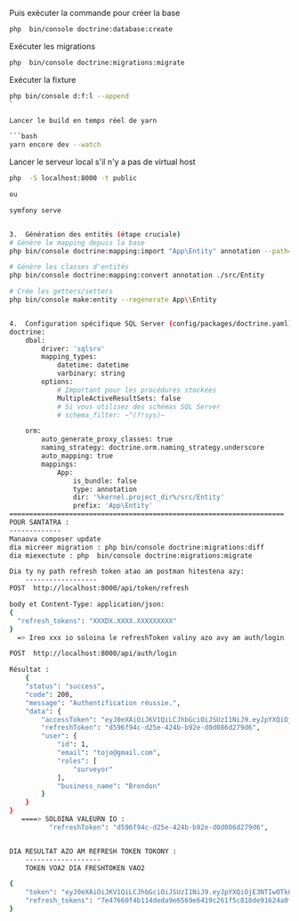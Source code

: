 Puis exécuter la commande pour créer la base

```bash
php  bin/console doctrine:database:create
```

Exécuter les migrations

```bash
php  bin/console doctrine:migrations:migrate
```

Exécuter la fixture

```bash
php bin/console d:f:l --append
`

Lancer le build en temps réel de yarn

```bash
yarn encore dev --watch
```

Lancer le serveur local s'il n'y a pas de virtual host

```bash
php  -S localhost:8000 -t public

ou

symfony serve 


3.	Génération des entités (étape cruciale)
# Génère le mapping depuis la base
php bin/console doctrine:mapping:import "App\Entity" annotation --path=src/Entity --force

# Génère les classes d'entités
php bin/console doctrine:mapping:convert annotation ./src/Entity

# Crée les getters/setters
php bin/console make:entity --regenerate App\\Entity


4.	Configuration spécifique SQL Server (config/packages/doctrine.yaml)
doctrine:
    dbal:
        driver: 'sqlsrv'
        mapping_types:
            datetime: datetime
            varbinary: string
        options:
            # Important pour les procédures stockées
            MultipleActiveResultSets: false
            # Si vous utilisez des schémas SQL Server
            # schema_filter: ~^(?!sys)~ 

    orm:
        auto_generate_proxy_classes: true
        naming_strategy: doctrine.orm.naming_strategy.underscore
        auto_mapping: true
        mappings:
            App:
                is_bundle: false
                type: annotation
                dir: '%kernel.project_dir%/src/Entity'
                prefix: 'App\Entity'
=====================================================================
POUR SANTATRA : 
-------------
Manaova composer update
dia micreer migration : php bin/console doctrine:migrations:diff
dia miexectute : php  bin/console doctrine:migrations:migrate

Dia ty ny path refresh token atao am postman hitestena azy: 
    ------------------
POST  http://localhost:8000/api/token/refresh

body et Content-Type: application/json: 
{
  "refresh_tokens": "XXXDX.XXXX.XXXXXXXXX"  
}
  => Ireo xxx io soloina le refreshToken valiny azo avy am auth/login

POST  http://localhost:8000/api/auth/login

Résultat : 
    {
    "status": "success",
    "code": 200,
    "message": "Authentification réussie.",
    "data": {
        "accessToken": "eyJ0eXAiOiJKV1QiLCJhbGciOiJSUzI1NiJ9.eyJpYXQiOjE3NTIwOTkzODAsImV4cCI6MTc1MjEwNjU4MCwicm9sZXMiOlsic3VydmV5b3IiXSwidXNlcm5hbWUiOiJ0b2pvQGdtYWlsLmNvbSIsImlkIjoxLCJidXNpbmVzc19uYW1lIjoiQnJvbmRvbiJ9.nb6fPUcEI5u_fIhr3EAbRrk6COJBT8Iy57WZqQoZwR7anIYFcvggnnSv4A2C5WuCDkUHtqV8Ll4TH819snjUENg3ZVqlq3FuwwnG-NAcFA3LGkIK3dQwLNU7FnpbMYDKi91sQYIOEsh0S7_RSEXCarKgW5PoCfC9ltKsALAwvzf2eZzFGnUbF1iNFhyRTq-L95Zev4wkooYSsysGahVfouENYoTnHVtlE0lK4RBHLK4MVawmVcDRnlUfGqmL8BEFV0BvOvTXZUydj9hu84YiLTbYbKy7euGacR_evjSPWLuvlvkNm3Jc0qpTgg_z-v3ni3N7zaNyhOPbojZ98wNDJDXiXe2TTpjCUsmXKI_-V2i6RJZlqHpD3R8fxfikN7RaRuc1KYumAqjN-o8vm3YzrmVFb7BQZrrTHSLKXYV9R5pWiQKOJnnBtTXrvgG7K3QPOfByaBuyWdRjUDs_sdULaT-alz0V-d3WKyzOICshahWvXgXEHZuHU2EOq0-OdE-uTIq4Nj5Ou9ih3jLblXIWye4OmLFGCk3g_CV9yMPE-C6btqSt7FYcFhkQoRDSuS8QTjZyw_P05hdCtQOESOuEniizHZTFQ5KHxMR-kNdpGdhbEQxW0VwKXXTEyfovZ1BwwVWoZlYwXwWdKizAXJLilIgBwI7xKVKO1-SUy3jX7dg",
        "refreshToken": "d596f94c-d25e-424b-b92e-d0d086d279d6",
        "user": {
            "id": 1,
            "email": "tojo@gmail.com",
            "roles": [
                "surveyor"
            ],
            "business_name": "Brondon"
        }
    }
}
   ====> SOLOINA VALEURN IO : 
          "refreshToken": "d596f94c-d25e-424b-b92e-d0d086d279d6",


DIA RESULTAT AZO AM REFRESH TOKEN TOKONY : 
    -------------------
    TOKEN VOA2 DIA FRESHTOKEN VAO2

{
    "token": "eyJ0eXAiOiJKV1QiLCJhbGciOiJSUzI1NiJ9.eyJpYXQiOjE3NTIwOTk0NTcsImV4cCI6MTc1MjEwNjY1Nywicm9sZXMiOlsic3VydmV5b3IiXSwidXNlcm5hbWUiOiJ0b2pvQGdtYWlsLmNvbSIsImlkIjoxLCJidXNpbmVzc19uYW1lIjoiQnJvbmRvbiJ9.Unl_ivSAvVeo_McLLM81MHRJJFyO_DW_pwQUoDkvUGO20ow4rj4Ia_4fuEoh4Ly-ekgzlabYXz4v8EUrqQCLDUh9wJp1kQQriiVL-ZraR81bu3vloCsxBjF2V4ZnQZjufiO63gaGaAmEuBlxGcV-b8jW61N_SNkF67wnPoNBKCHuUjjAjxi4T14lenUP03-GcDkZBwKg749W2l0P-dKkPwhOxrF_nj14r9B9ZPEqOpP76ZYDUZcxvTR4OU8vlm6E8DZtqhmhx77VWc9ZUmEUQu1nzq6OHTO9_8DVS7VsdVAvBmlfm45wYiztWttnH-UBXc1Z-n4rwFcT5pfCEmYWyzAwozvIGADauPwaVzFoAnCkcAYmMeyhrTdZIXf9mCV8Gh8_siiq2fcolyCfuRlU_gCEt45wm_b2Th6lFl-hq6rRn40Mw6jpMQB6D2pGFhgduBhgEuN_mpwja4AKvBnt62GIxKqAAe7p0y-JI32-izZ399Xktyd36uxS24g5SAajCIfEsBsw3xkfUTX2xwnUEbqOSa9CwBOFKIZl_Bz79yq3l0pn_Xjbk4e-dfJV62907iea-TW7Y4rKHCZWrwheVW7qjn4PLKryXTHjD-0lsj79X_RnJV0v_HbVUkuwH4PNPR9-I3aP4T69feFb5GLqo4EgVTM7ev7T36QGcSpkOfE",
    "refresh_tokens": "7e47660f4b114deda9e6569e6419c261f5c818de91624a0f30430763cf5e146279530225d4d854e5d9c2c4b9955e322561570a23e814c856af6c2333e003ca88"
}